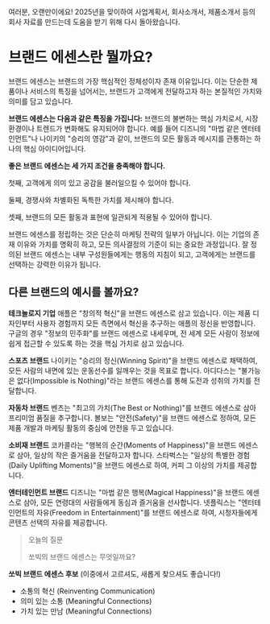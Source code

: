 여러분, 오랜만이에요! 2025년을 맞이하여 사업계획서, 회사소개서, 제품소개서 등의 회사 자료를 만드는데 도움을 받기 위해 다시 돌아왔습니다.

# 브랜드 에센스란 뭘까요?

브랜드 에센스는 브랜드의 가장 핵심적인 정체성이자 존재 이유입니다. 이는 단순한 제품이나 서비스의 특징을 넘어서는, 브랜드가 고객에게 전달하고자 하는 본질적인 가치와 의미를 담고 있습니다.

**브랜드 에센스는 다음과 같은 특징을 가집니다:** 브랜드의 불변하는 핵심 가치로서, 시장 환경이나 트렌드가 변화해도 유지되어야 합니다. 예를 들어 디즈니의 "마법 같은 엔터테인먼트"나 나이키의 "승리의 영감"과 같이, 브랜드의 모든 활동과 메시지를 관통하는 하나의 핵심 아이디어입니다.

**좋은 브랜드 에센스는 세 가지 조건을 충족해야 합니다.**

첫째, 고객에게 의미 있고 공감을 불러일으킬 수 있어야 합니다.

둘째, 경쟁사와 차별화된 독특한 가치를 제시해야 합니다.

셋째, 브랜드의 모든 활동과 표현에 일관되게 적용될 수 있어야 합니다.

브랜드 에센스를 정립하는 것은 단순히 마케팅 전략의 일부가 아닙니다. 이는 기업의 존재 이유와 가치를 명확히 하고, 모든 의사결정의 기준이 되는 중요한 과정입니다. 잘 정의된 브랜드 에센스는 내부 구성원들에게는 행동의 지침이 되고, 고객에게는 브랜드를 선택하는 강력한 이유가 됩니다.

## 다른 브랜드의 예시를 볼까요?

**테크놀로지 기업** 애플은 "창의적 혁신"을 브랜드 에센스로 삼고 있습니다. 이는 제품 디자인부터 사용자 경험까지 모든 측면에서 혁신을 추구하는 애플의 정신을 반영합니다. 구글의 경우 "정보의 민주화"를 브랜드 에센스로 내세우며, 전 세계 모든 사람이 정보에 쉽게 접근할 수 있도록 하는 것을 핵심 가치로 삼고 있습니다.

**스포츠 브랜드** 나이키는 "승리의 정신(Winning Spirit)"을 브랜드 에센스로 채택하여, 모든 사람의 내면에 있는 운동선수를 일깨우는 것을 목표로 합니다. 아디다스는 "불가능은 없다(Impossible is Nothing)"라는 브랜드 에센스를 통해 도전과 성취의 가치를 전달합니다.

**자동차 브랜드** 벤츠는 "최고의 가치(The Best or Nothing)"를 브랜드 에센스로 삼아 프리미엄 품질을 추구합니다. 볼보는 "안전(Safety)"을 브랜드 에센스로 정하여, 모든 제품 개발과 마케팅 활동의 중심에 안전을 두고 있습니다.

**소비재 브랜드** 코카콜라는 "행복의 순간(Moments of Happiness)"을 브랜드 에센스로 삼아, 일상의 작은 즐거움을 전달하고자 합니다. 스타벅스는 "일상의 특별한 경험(Daily Uplifting Moments)"을 브랜드 에센스로 하여, 커피 그 이상의 가치를 제공합니다.

**엔터테인먼트 브랜드** 디즈니는 "마법 같은 행복(Magical Happiness)"을 브랜드 에센스로 삼아, 모든 연령대의 사람들에게 동심과 즐거움을 선사합니다. 넷플릭스는 "엔터테인먼트의 자유(Freedom in Entertainment)"를 브랜드 에센스로 하여, 시청자들에게 콘텐츠 선택의 자유를 제공합니다.

> 오늘의 질문
> 
> 쏘빅의 브랜드 에센스는 무엇일까요?

**쏘빅 브랜드 에센스 후보** (이중에서 고르셔도, 새롭게 찾으셔도 좋습니다!)

- 소통의 혁신 (Reinventing Communication)
- 의미 있는 소통 (Meaningful Connections)
- 가치 있는 만남 (Meaningful Connections)

